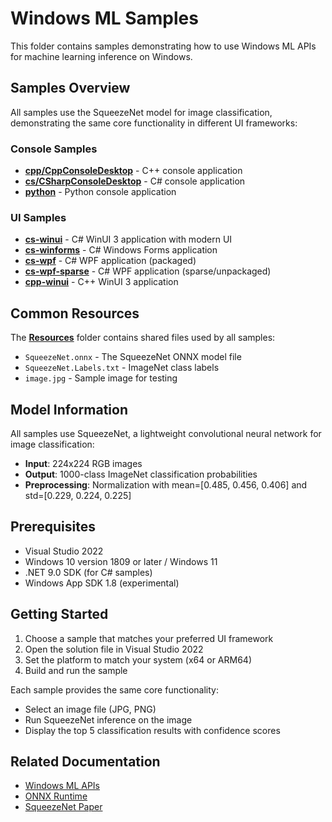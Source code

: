 # Windows ML Samples

This folder contains samples demonstrating how to use Windows ML APIs for machine learning inference on Windows.

## Samples Overview

All samples use the SqueezeNet model for image classification, demonstrating the same core functionality in different UI frameworks:

### Console Samples
- **[cpp/CppConsoleDesktop](cpp/CppConsoleDesktop/)** - C++ console application
- **[cs/CSharpConsoleDesktop](cs/CSharpConsoleDesktop/)** - C# console application  
- **[python](python/)** - Python console application

### UI Samples
- **[cs-winui](cs-winui/)** - C# WinUI 3 application with modern UI
- **[cs-winforms](cs-winforms/)** - C# Windows Forms application
- **[cs-wpf](cs-wpf/)** - C# WPF application (packaged)
- **[cs-wpf-sparse](cs-wpf-sparse/)** - C# WPF application (sparse/unpackaged)
- **[cpp-winui](cpp-winui/)** - C++ WinUI 3 application

## Common Resources

The **[Resources](Resources/)** folder contains shared files used by all samples:
- `SqueezeNet.onnx` - The SqueezeNet ONNX model file
- `SqueezeNet.Labels.txt` - ImageNet class labels
- `image.jpg` - Sample image for testing

## Model Information

All samples use SqueezeNet, a lightweight convolutional neural network for image classification:
- **Input**: 224x224 RGB images
- **Output**: 1000-class ImageNet classification probabilities
- **Preprocessing**: Normalization with mean=[0.485, 0.456, 0.406] and std=[0.229, 0.224, 0.225]

## Prerequisites

- Visual Studio 2022
- Windows 10 version 1809 or later / Windows 11
- .NET 9.0 SDK (for C# samples)
- Windows App SDK 1.8 (experimental)

## Getting Started

1. Choose a sample that matches your preferred UI framework
2. Open the solution file in Visual Studio 2022
3. Set the platform to match your system (x64 or ARM64)
4. Build and run the sample

Each sample provides the same core functionality:
- Select an image file (JPG, PNG)
- Run SqueezeNet inference on the image
- Display the top 5 classification results with confidence scores

## Related Documentation

- [Windows ML APIs](https://docs.microsoft.com/windows/ai/windows-ml/)
- [ONNX Runtime](https://onnxruntime.ai/)
- [SqueezeNet Paper](https://arxiv.org/abs/1602.07360)
